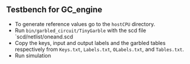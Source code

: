 ## Testbench for GC_engine

- To generate reference values go to the `hostCPU` directory. 
- Run `bin/garbled_circuit/TinyGarble` with the scd file `scd/netlist/oneand.scd
- Copy the keys, input and output labels and the garbled tables respectively from `Keys.txt`, `Labels.txt`, `OLabels.txt`, and `Tables.txt`.
- Run simulation